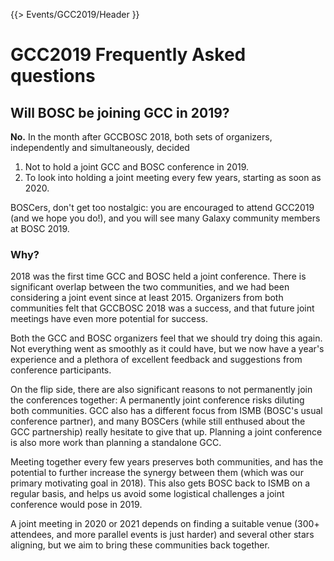 {{> Events/GCC2019/Header }}

# GCC2019 Frequently Asked questions

## Will BOSC be joining GCC in 2019?

**No.** In the month after GCCBOSC 2018, both sets of organizers, independently and simultaneously, decided

1. Not to hold a joint GCC and BOSC conference in 2019.
2. To look into holding a joint meeting every few years, starting as soon as 2020.

BOSCers, don't get too nostalgic: you are encouraged to attend GCC2019 (and we hope you do!), and you will see many Galaxy community members at BOSC 2019.

### Why?

2018 was the first time GCC and BOSC held a joint conference.  There is significant overlap between the two communities, and we had been considering a joint event since at least 2015.  Organizers from both communities felt that GCCBOSC 2018 was a success, and that future joint meetings have even more potential for success.

Both the GCC and BOSC organizers feel that we should try doing this again. Not everything went as smoothly as it could have, but we now have a year's experience and a plethora of excellent feedback and suggestions from conference participants.

On the flip side, there are also significant reasons to not permanently join the conferences together:  A permanently joint conference risks diluting both communities. GCC also has a different focus from ISMB (BOSC's usual conference partner), and many BOSCers (while still enthused about the GCC partnership) really hesitate to give that up.  Planning a joint conference is also more work than planning a standalone GCC.

Meeting together every few years preserves both communities, and has the potential to further increase the synergy between them (which was our primary motivating goal in 2018). This also gets BOSC back to ISMB on a regular basis, and helps us avoid some logistical challenges a joint conference would pose in 2019.

A joint meeting in 2020 or 2021 depends on finding a suitable venue (300+ attendees, and more parallel events is just harder) and several other stars aligning, but we aim to bring these communities back together.
